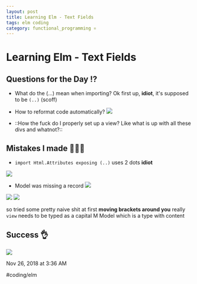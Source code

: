 ```yaml
---
layout: post
title: Learning Elm - Text Fields
tags: elm coding
category: functional_programming ⚛︎
---
```

# Learning Elm - Text Fields
## Questions for the Day ⁉️
* What do the (...) mean when importing?
Ok first up, **idiot**, it's supposed to be ``(..)`` (scoff)

* How to reformat code automatically?
![]({{site.url}}/{{site.baseurl}}/assets/2018-12-05-LearningElm-TextFields/5A65FFAB-F298-47F8-8E0C-28BDFEBC796C.png)

* ::How the fuck do I properly set up a view? Like what is up with all these divs and whatnot?::


## Mistakes I made 🤦🏽‍♀️
* `import Html.Attributes exposing (..)` uses 2 dots **idiot**

![]({{site.url}}/{{site.baseurl}}/assets/2018-12-05-LearningElm-TextFields/DEF98A9F-00E9-434C-8C5D-52B71FA9C65B.png)

* Model was missing a record
![]({{site.url}}/{{site.baseurl}}/assets/2018-12-05-LearningElm-TextFields/6D62112D-1D5A-4512-AC0A-FE60818A0012.png)

![]({{site.url}}/{{site.baseurl}}/assets/2018-12-05-LearningElm-TextFields/D1473327-A04A-48CC-93F2-6E74D4A8547C.png)
![]({{site.url}}/{{site.baseurl}}/assets/2018-12-05-LearningElm-TextFields/9E4B23CD-6C0B-4884-B4AB-EFFA7948A413.png)

so tried some pretty naive shit at first **moving brackets around you**
really `view` needs to be typed as a capital M Model which is a type with content


## Success 👌
![]({{site.url}}/{{site.baseurl}}/assets/2018-12-05-LearningElm-TextFields/719A98FD-7A2F-4B01-BB84-EC7855805032.png)


Nov 26, 2018 at 3:36 AM

#coding/elm
